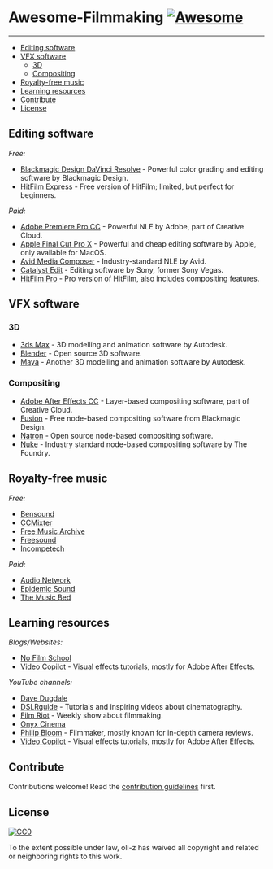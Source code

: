 # Awesome-Filmmaking [![Awesome](https://cdn.rawgit.com/sindresorhus/awesome/d7305f38d29fed78fa85652e3a63e154dd8e8829/media/badge.svg)](https://github.com/sindresorhus/awesome)

----------
  - [Editing software](#editing-software)
  - [VFX software](#vfx-software)
    - [3D](#3d)
    - [Compositing](#compositing)
  - [Royalty-free music](#royalty-free-music)
  - [Learning resources](#learning-resources)
  - [Contribute](#contribute)
  - [License](#license)

## Editing software

_Free:_
 * [Blackmagic Design DaVinci Resolve](https://www.blackmagicdesign.com/de/products/davinciresolve) - Powerful color grading and editing software by Blackmagic Design.
 * [HitFilm Express](https://hitfilm.com/express) - Free version of HitFilm; limited, but perfect for beginners.

_Paid:_
 * [Adobe Premiere Pro CC](http://www.adobe.com/de/products/premiere.html) - Powerful NLE by Adobe, part of Creative Cloud.
 * [Apple Final Cut Pro X](https://www.apple.com/de/final-cut-pro/) - Powerful and cheap editing software by Apple, only available for MacOS.
 * [Avid Media Composer](https://www.avid.com/de/media-composer) - Industry-standard NLE by Avid.
 * [Catalyst Edit](http://www.sonycreativesoftware.com/de/catalystedit) - Editing software by Sony, former Sony Vegas.
 * [HitFilm Pro](https://hitfilm.com/pro) - Pro version of HitFilm, also includes compositing features.

## VFX software

### 3D
 * [3ds Max](https://www.autodesk.de/products/3ds-max/overview) - 3D modelling and animation software by Autodesk.
 * [Blender](https://www.blender.org/) - Open source 3D software.
 * [Maya](https://www.autodesk.de/products/maya/overview) - Another 3D modelling and animation software by Autodesk.

### Compositing
 * [Adobe After Effects CC](http://www.adobe.com/de/products/aftereffects.html) - Layer-based compositing software, part of Creative Cloud.
 * [Fusion](https://www.blackmagicdesign.com/de/products/fusion) - Free node-based compositing software from Blackmagic Design.
 * [Natron](https://natron.fr/) - Open source node-based compositing software.
 * [Nuke](https://www.foundry.com/products/nuke) - Industry standard node-based compositing software by The Foundry.

## Royalty-free music

_Free:_
 * [Bensound](http://www.bensound.com/)
 * [CCMixter](http://ccmixter.org/)
 * [Free Music Archive](http://freemusicarchive.org/)
 * [Freesound](http://www.freesound.org/browse/tags/music/)
 * [Incompetech](http://incompetech.com/music/royalty-free/)

_Paid:_
 * [Audio Network](http://www.audionetwork.com/)
 * [Epidemic Sound](http://www.epidemicsound.com/)
 * [The Music Bed](https://www.musicbed.com/)

## Learning resources

_Blogs/Websites:_
 * [No Film School](http://nofilmschool.com/)
 * [Video Copilot](http://www.videocopilot.net/) - Visual effects tutorials, mostly for Adobe After Effects.
 
_YouTube channels:_
 * [Dave Dugdale](https://www.youtube.com/user/drumat5280)
 * [DSLRguide](https://www.youtube.com/user/DSLRguide) - Tutorials and inspiring videos about cinematography.
 * [Film Riot](https://www.youtube.com/user/filmriot) - Weekly show about filmmaking.
 * [Onyx Cinema](https://www.youtube.com/user/onyxcinemainc)
 * [Philip Bloom](https://www.youtube.com/user/philipbloom) - Filmmaker, mostly known for in-depth camera reviews.
 * [Video Copilot](https://www.youtube.com/user/videocopilot) - Visual effects tutorials, mostly for Adobe After Effects.


## Contribute

Contributions welcome! Read the [contribution guidelines](contributing.md) first.


## License

[![CC0](http://mirrors.creativecommons.org/presskit/buttons/88x31/svg/cc-zero.svg)](http://creativecommons.org/publicdomain/zero/1.0)

To the extent possible under law, oli-z has waived all copyright and
related or neighboring rights to this work.
